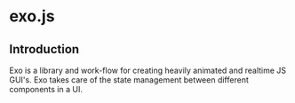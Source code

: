 exo.js
======

Introduction
------------

Exo is a library and work-flow for creating heavily animated and realtime JS GUI's. Exo takes care of the state management between different components in a UI.